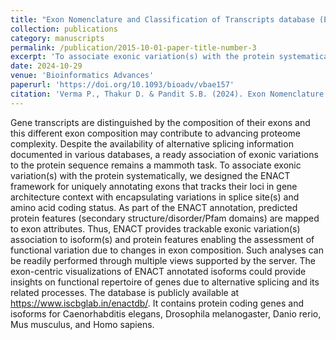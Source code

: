 ```yaml
---
title: "Exon Nomenclature and Classification of Transcripts database (ENACTdb): A resource for analyzing alternative splicing mediated proteome diversity"
collection: publications
category: manuscripts
permalink: /publication/2015-10-01-paper-title-number-3
excerpt: 'To associate exonic variation(s) with the protein systematically, we designed the ENACT framework for uniquely annotating exons that tracks their loci in gene architecture context with encapsulating variations in splice site(s) and amino acid coding status. Thus, ENACT provides trackable exonic variation(s) association to isoform(s) and protein features enabling the assessment of functional variation due to changes in exon composition.'
date: 2024-10-29
venue: 'Bioinformatics Advances'
paperurl: 'https://doi.org/10.1093/bioadv/vbae157'
citation: 'Verma P., Thakur D. & Pandit S.B. (2024). Exon Nomenclature and Classification of Transcripts database (ENACTdb): A resource for analyzing alternative splicing mediated proteome diversity. Bioinformatics Advances, 2024; vbae157'
---
```


Gene transcripts are distinguished by the composition of their exons and this different exon composition may contribute to advancing proteome complexity. Despite the availability of alternative splicing information documented in various databases, a ready association of exonic variations to the protein sequence remains a mammoth task. To associate exonic variation(s) with the protein systematically, we designed the ENACT framework for uniquely annotating exons that tracks their loci in gene architecture context with encapsulating variations in splice site(s) and amino acid coding status. As part of the ENACT annotation, predicted protein features (secondary structure/disorder/Pfam domains) are mapped to exon attributes. Thus, ENACT provides trackable exonic variation(s) association to isoform(s) and protein features enabling the assessment of functional variation due to changes in exon composition. Such analyses can be readily performed through multiple views supported by the server. The exon-centric visualizations of ENACT annotated isoforms could provide insights on functional repertoire of genes due to alternative splicing and its related processes. The database is publicly available at https://www.iscbglab.in/enactdb/. It contains protein coding genes and isoforms for Caenorhabditis elegans, Drosophila melanogaster, Danio rerio, Mus musculus, and Homo sapiens.
